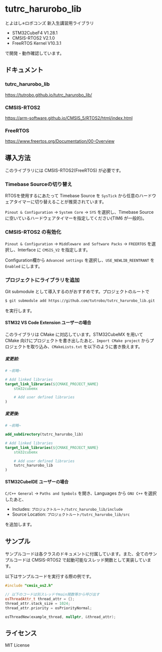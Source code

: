 # tutrc_harurobo_lib

とよはし⭐︎ロボコンズ 新入生講習用ライブラリ

- STM32CubeF4 V1.28.1
- CMSIS-RTOS2 V2.1.0
- FreeRTOS Kernel V10.3.1

で開発・動作確認しています。

## ドキュメント

### tutrc_harurobo_lib

https://tutrobo.github.io/tutrc_harurobo_lib/

### CMSIS-RTOS2
 
https://arm-software.github.io/CMSIS_5/RTOS2/html/index.html

### FreeRTOS

https://www.freertos.org/Documentation/00-Overview

## 導入方法

このライブラリには CMSIS-RTOS2(FreeRTOS) が必要です。

### Timebase Sourceの切り替え

RTOSを使用するにあたって Timebase Source を `SysTick` から任意のハードウェアタイマーに切り替えることが推奨されています。

`Pinout & Configuration` -> `System Core` -> `SYS` を選択し、Timebase Source に空いているハードウェアタイマーを指定してください(TIM6 が一般的)。

### CMSIS-RTOS2 の有効化

`Pinout & Configuration` -> `Middleware and Software Packs` -> `FREERTOS` を選択し、Interface に `CMSIS_V2` を指定します。

Configuration欄から `Advanced settings` を選択し、`USE_NEWLIB_REENTRANT` を `Enabled` にします。

### プロジェクトにライブラリを追加

Git submodule として導入するのがおすすめです。プロジェクトのルートで

```sh
$ git submodule add https://github.com/tutrobo/tutrc_harurobo_lib.git
```

を実行します。

#### STM32 VS Code Extension ユーザーの場合

このライブラリは CMake に対応しています。STM32CubeMX を用いて CMake 向けにプロジェクトを書き出したあと、`Import CMake project` からプロジェクトを取り込み、`CMakeLists.txt` を以下のように書き換えます。

##### 変更前:

```cmake
# ~前略~

# Add linked libraries
target_link_libraries(${CMAKE_PROJECT_NAME}
    stm32cubemx

    # Add user defined libraries
)
```

##### 変更後:

```cmake
# ~前略~

add_subdirectory(tutrc_harurobo_lib)

# Add linked libraries
target_link_libraries(${CMAKE_PROJECT_NAME}
    stm32cubemx

    # Add user defined libraries
    tutrc_harurobo_lib
)
```

#### STM32CubeIDE ユーザーの場合

`C/C++ General` -> `Paths and Symbols` を開き、Languages から `GNU C++` を選択したあと、

- Includes: `プロジェクトルート/tutrc_harurobo_lib/include`
- Source Location: `プロジェクトルート/tutrc_harurobo_lib/src`

を追加します。

## サンプル

サンプルコードは各クラスのドキュメントに付属しています。また、全てのサンプルコードは CMSIS-RTOS2 で起動可能なスレッド関数として実装しています。

以下はサンプルコードを実行する際の例です。

```cpp
#include "cmsis_os2.h"

// 以下のコードは別スレッドやmain関数等から呼び出す
osThreadAttr_t thread_attr = {};
thread_attr.stack_size = 1024;
thread_attr.priority = osPriorityNormal;

osThreadNew(example_thread, nullptr, &thread_attr);
```

## ライセンス

MIT License
